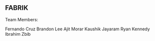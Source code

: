 ## FABRIK

Team Members:

Fernando Cruz
Brandon Lee
Ajit Morar
Kaushik Jayaram
Ryan Kennedy 
Ibrahim Zbib


